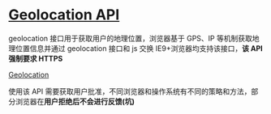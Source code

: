 # [Geolocation API](https://developer.mozilla.org/en-US/docs/Web/API/Geolocation_API)

geolocation 接口用于获取用户的地理位置，浏览器基于 GPS、IP 等机制获取地理位置信息并通过 geolocation 接口和 js 交换
IE9+浏览器均支持该接口，**该 API 强制要求 HTTPS**

[Geolocation](https://developer.mozilla.org/zh-CN/docs/Web/API/Geolocation)

使用该 API 需要获取用户批准，不同浏览器和操作系统有不同的策略和方法，部分浏览器在**用户拒绝后不会进行反馈(坑)**
